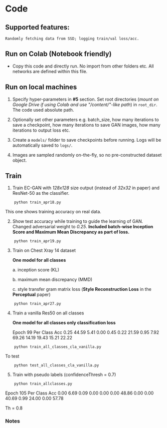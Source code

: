# Code


## Supported features:
    Randomly fetching data from SSD; logging train/val loss/acc.

## Run on Colab (Notebook friendly)

* Copy this code and directly run. No import from other folders etc. All networks are defined within this file.

## Run on local machines
1. Specify hyper-parameters in **#5** section. Set root directories (*mount on Google Drive if using Colab and use "/content/"-like path*) in `root_dir`. The code used absolute path. 

2. Optionally set other parameters e.g. batch_size, how many iterations to save a checkpoint, how many iterations to save GAN images, how many iterations to output loss etc.

3. Create a `models/` folder to save checkpoints before running. Logs will be automatically saved to `logs/`.

4. Images are sampled randomly on-the-fly, so no pre-constructed dataset object. 



## Train 
1. Train EC-GAN with *128x128* size output (instead of *32x32* in paper) and ResNet-50 as the classifier.
```
	python train_apr18.py
```

This one shows training accuracy on real data.

2. Show test accuracy while training to guide the learning of GAN. Changed adversarial weight to *0.25*. **Included batch-wise Inception Score and Maximum Mean Discrepancy as part of loss.**

```
	python train_apr19.py
```

3. Train on Chest Xray 14 dataset 

    **One model for all classes**
    
	a. inception score (KL)
	
	b. maximum mean discrepancy (MMD)
	
	c. style transfer gram matrix loss (**Style Reconstruction Loss** in the **Perceptual** paper)
 
 
```
	python train_apr27.py
```


4. Train a vanilla Res50 on all classes 

    **One model for all classes only classification loss**
    
    Epoch 99 Per Class Acc 0.25 44.59 5.41 0.00 0.45 0.22 21.59 0.95 7.92 69.26 14.19 19.43 15.21 22.22  
 
 
```
	python train_all_classes_cla_vanilla.py
```

To test
```
	python test_all_classes_cla_vanilla.py
```

5. Train with pseudo labels (confidenceThresh = 0.7)


```
	python train_allclasses.py
```


   Epoch 105 Per Class Acc 0.00 6.69 0.09 0.00 0.00 0.00 48.86 0.00 0.00 40.69 0.99 24.00 0.00 57.78  

   Th = 0.8

### Notes
